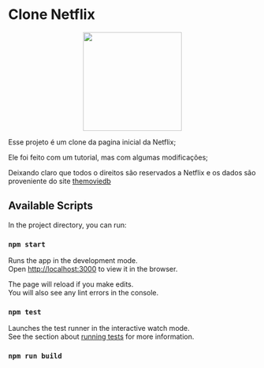 # Clone Netflix

 <p align="center">
    <img height="200"src="https://user-images.githubusercontent.com/65046505/134977534-7f40d12b-c4e3-4603-867a-2dd572937bd7.png">
  </p>


Esse projeto é um clone da pagina inicial da Netflix;

Ele foi feito com um tutorial, mas com algumas modificações;

Deixando claro que todos o direitos são reservados a Netflix e os dados são proveniente do site [themoviedb](https://www.themoviedb.org/?language=pt-BR)


## Available Scripts

In the project directory, you can run:

### `npm start`

Runs the app in the development mode.\
Open [http://localhost:3000](http://localhost:3000) to view it in the browser.

The page will reload if you make edits.\
You will also see any lint errors in the console.

### `npm test`

Launches the test runner in the interactive watch mode.\
See the section about [running tests](https://facebook.github.io/create-react-app/docs/running-tests) for more information.

### `npm run build`
